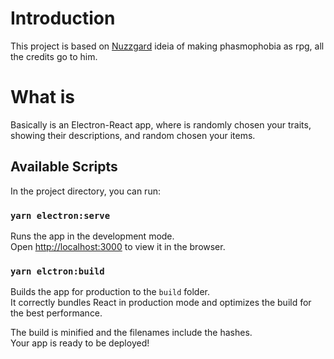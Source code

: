 # Introduction

This project is based on [Nuzzgard](https://www.youtube.com/channel/UCzeJwNw3EBqZ570CQbFCSJw) ideia of making phasmophobia as rpg, all the credits go to him.

# What is

Basically is an Electron-React app, where is randomly chosen your traits, showing their descriptions, and random chosen your items. 

## Available Scripts

In the project directory, you can run:

### `yarn electron:serve`

Runs the app in the development mode.\
Open [http://localhost:3000](http://localhost:3000) to view it in the browser.

### `yarn elctron:build`

Builds the app for production to the `build` folder.\
It correctly bundles React in production mode and optimizes the build for the best performance.

The build is minified and the filenames include the hashes.\
Your app is ready to be deployed!


